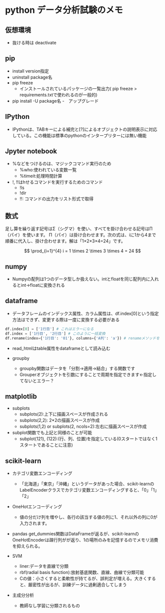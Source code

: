 # python データ分析試験のメモ

## 仮想環境
- 抜ける時は deactivate

## pip
- install version指定
- uninstall package名
- pip freeze
    - インストールされているパッケージの一覧出力( pip freeze > requirements.txtで使われるのが一般的)
- pip install -U package名
    -　アップグレード

## IPython
- IPythonは、TABキーによる補完と[?]によるオブジェクトの説明表示に対応している。この機能は標準のpythonのインタープリターには無い機能

## Jpyter notebook
- %などをつけるのは、マジックコマンド実行のため
    - %who:使われている変数一覧
    - %timeit:処理時間計算
- !, !!はhせるコマンドを実行するためのコマンド
    - !ls
    - !dir
    - !!: コマンドの出力をリスト形式で取得
## 数式
足し算を繰り返す記号はΣ（シグマ）を使い、すべてを掛け合わせる記号はΠ（パイ）を使います。
Π（パイ）は掛け合わせます。次の式は、iに1から4まで順番に代入し、掛け合わせます。解は「1×2×3×4=24」です。

$$
\prod_{i=1}^{4} i = 1 \times 2 \times 3 \times 4 = 24
$$

## numpy
- Numpyの配列は1つのデータ型しか扱えない。intとfloatを同じ配列内に入れるとint->floatに変換される

## dataframe
- データフレームのインデックス属性、カラム属性は、df.index[0]という指定方法はできず、変更する際は一度に変換する必要がある

```python
df.index[0] = ['1行目'] # これはエラーになる
df.index = ['1行目', '2行目'] # このように一括変換
df.rename(index={'1行目': '01'}, columns={'A列': 'a'}) # renameメソッドを活用する
```

- read_htmlはtable属性をdataframeとして読み込む

- groupby
    - groupby関数はデータを「分割→適用→結合」する関数です
    - Grouperオブジェクトを引数にすることで周期を指定できます←指定してないとエラー？

## matplotlib
- subplots
    - subplots(2):上下に描画スペースが作成される
    - subplots(2,2): 2*2の描画スペースが作成
    - subplots(1,2) or subplots(2, ncols=2):左右に描画スペースが作成
- subplot関数でも上記と同様のことが可能
    - subplot(121), (122):(行、列、位置)を指定している(0スタートではなく1スタートであることに注意)

## scikit-learn
- カテゴリ変数エンコーディング
    - 「北海道」「東京」「沖縄」というデータがあった場合、scikit-learnのLabelEncoderクラスでカテゴリ変数エンコーディングすると、「0」「1」「2」
- OneHotエンコーディング
    - 値の分だけ列を増やし、各行の該当する値の列に1、それ以外の列に0が入力されます。
- pandas get_dummies関数はDataFrameが返るが、scikit-learnのOneHotEncoderは疎行列がが返り、1の場所のみを記憶するのでメモリ消費を抑えられる。

- SVM
    - liner:データを直線で分類
    - rbf(radial basis function):放射基底関数、直線、曲線で分類可能
    - Cの値：小さくすると柔軟性が持てるが、誤判定が増える。大きくすると、厳密性が出るが、訓練データに過剰適合してしまう

- 主成分分析
    - 教師なし学習に分類されるもの